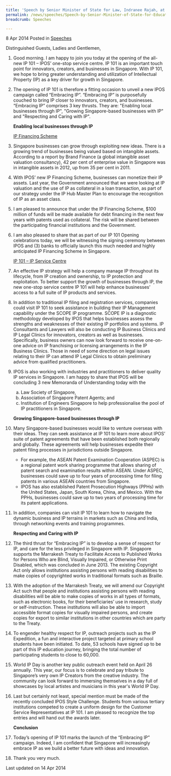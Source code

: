 ```yaml
---
title: 'Speech by Senior Minister of State for Law, Indranee Rajah, at the Official Opening of IP 101'
permalink: /news/speeches/Speech-by-Senior-Minister-of-State-for-Education-and-Law-Ms-Indranee-Rajah-at-the-Official-Opening-of-IP-101-on-Tuesday-8th-April-2014-at-Manulife-Centre
breadcrumb: Speeches

---
```



8 Apr 2014 Posted in [Speeches](/news/speeches)

Distinguished Guests, Ladies and Gentlemen,


 1. Good morning. I am happy to join you today at the opening of the all-new IP 101 – IPOS’ one-stop service centre.  IP 101 is an important touch point for innovators, creators, and businesses in Singapore. With IP 101, we hope to bring greater understanding and utilization of Intellectual Property (IP) as a key driver for growth in Singapore.  

 2. The opening of IP 101 is therefore a fitting occasion to unveil a new IPOS campaign called “Embracing IP”.  “Embracing IP” is purposefully couched to bring IP closer to innovators, creators, and businesses.  “Embracing IP” comprises 3 key thrusts.  They are: "Enabling local businesses through IP", "Growing Singapore-based businesses with IP" and "Respecting and Caring with IP".   
    
    **Enabling local businesses through IP**
    
    <u>IP Financing Scheme</u> 

 3. Singapore businesses can grow through exploiting new ideas. There is a growing trend of businesses being valued based on intangible assets. According to a report by Brand Finance (a global intangible asset valuation consultancy), 42 per cent of enterprise value in Singapore was in intangible assets in 2012, up from 35 per cent in 2011.   

 4. With IPOS’ new IP Financing Scheme, businesses can monetize their IP assets.  Last year, the Government announced that we were looking at IP valuation and the use of IP as collateral in a loan transaction, as part of our strategy under the IP Hub Master Plan to encourage the recognition of IP as an asset class.


 5. I am pleased to announce that under the IP Financing Scheme, $100 million of funds will be made available for debt financing in the next few years with patents used as collateral.  The risk will be shared between the participating financial institutions and the Government.


 6. I am also pleased to share that as part of our IP 101 Opening celebrations today, we will be witnessing the signing ceremony between IPOS and (3) banks to officially launch this much needed and highly anticipated IP Financing Scheme in Singapore.

    <u>IP 101 – IP Service Centre</u>


 7. An effective IP strategy will help a company manage IP throughout its lifecycle, from IP creation and ownership, to IP protection and exploitation.  To better support the growth of businesses through IP, the new one-stop service centre IP 101 will help enhance businesses’ access to a full suite of IP products and services.  


 8. In addition to traditional IP filing and registration services, companies could visit IP 101 to seek assistance in building their IP Management capability under the SCOPE IP programme.  SCOPE IP is a diagnostic methodology developed by IPOS that helps businesses assess the strengths and weaknesses of their existing IP portfolios and systems.  IP Consultants and Lawyers will also be conducting IP Business Clinics and IP Legal Clinics for innovators, creators as well as businesses. Specifically, business owners can now look forward to receive one-on-one advice on IP franchising or licensing arrangements in the IP Business Clinics. Those in need of some direction on legal issues relating to their IP can attend IP Legal Clinics to obtain preliminary advice from qualified practitioners.


 9. IPOS is also working with industries and practitioners to deliver quality IP services in Singapore. I am happy to share that IPOS will be concluding 3 new Memoranda of Understanding today with the
    <ol style="list-style-type: lower-alpha">
    <li>Law Society of Singapore, </li>
    <li>Association of Singapore Patent Agents; and </li>
    <li>Institution of Engineers Singapore
    to help professionalise the pool of IP practitioners in Singapore. </li>
    </ol>
    
    **Growing Singapore-based businesses through IP**


10. Many Singapore-based businesses would like to venture overseas with their ideas. They can seek assistance at IP 101 to learn more about IPOS’ suite of patent agreements that have been established both regionally and globally.  These agreements will help businesses expedite their patent filing processes in jurisdictions outside Singapore.  
    <ul>
    <li>For example, the ASEAN Patent Examination Cooperation (ASPEC) is a regional patent work sharing programme that allows sharing of     patent search and examination results within ASEAN.  Under ASPEC, businesses could save up to four years of processing time for         filing patents in various ASEAN countries from Singapore.  </li>
    <li>IPOS has also established Patent Prosecution Highways (PPHs) with the United States, Japan, South Korea, China, and Mexico.         With the PPHs, businesses could save up to two years of processing time for its patent applications.  </li>
    </ul>



11. In addition, companies can visit IP 101 to learn how to navigate the dynamic business and IP terrains in markets such as China and India, through networking events and training programmes.

    **Respecting and Caring with IP**


12. The third thrust for “Embracing IP” is to develop a sense of respect for IP, and care for the less privileged in Singapore with IP.  Singapore supports the Marrakesh Treaty to Facilitate Access to Published Works for Persons Who are Blind, Visually Impaired, or Otherwise Print Disabled, which was concluded in June 2013. The existing Copyright Act only allows institutions assisting persons with reading disabilities to make copies of copyrighted works in traditional formats such as Braille.  


13. With the adoption of the Marrakesh Treaty, we will amend our Copyright Act such that people and institutions assisting persons with reading disabilities will be able to make copies of works in all types of formats, such as electronic books, for their beneficiaries’ use in research, study or self-instruction. These institutions will also be able to import accessible format copies for visually impaired persons, and create copies for export to similar institutions in other countries which are party to the Treaty.


14. To engender healthy respect for IP, outreach projects such as the IP Expedition, a fun and interactive project targeted at primary school students have been initiated.  To date, 53 schools have signed up to be part of this IP education journey, bringing the total number of participating students to close to 60,000.


15. World IP Day is another key public outreach event held on April 26 annually. This year, our focus is to celebrate and pay tribute to Singapore’s very own IP Creators from the creative industry. The community can look forward to immersing themselves in a day full of showcases by local artistes and musicians in this year's World IP Day.


16. Last but certainly not least, special mention must be made of the recently concluded IPOS Style Challenge.  Students from various tertiary institutions competed to create a uniform design for the Customer Service Representatives at IP 101. I am pleased to recognize the top entries and will hand out the awards later.
    
    **Conclusion**


17. Today’s opening of IP 101 marks the launch of the “Embracing IP” campaign. Indeed, I am confident that Singapore will increasingly embrace IP as we build a better future with ideas and innovation.     


18. Thank you very much.

<p class="right-side-updated">Last updated on 14 Apr 2014</p>
